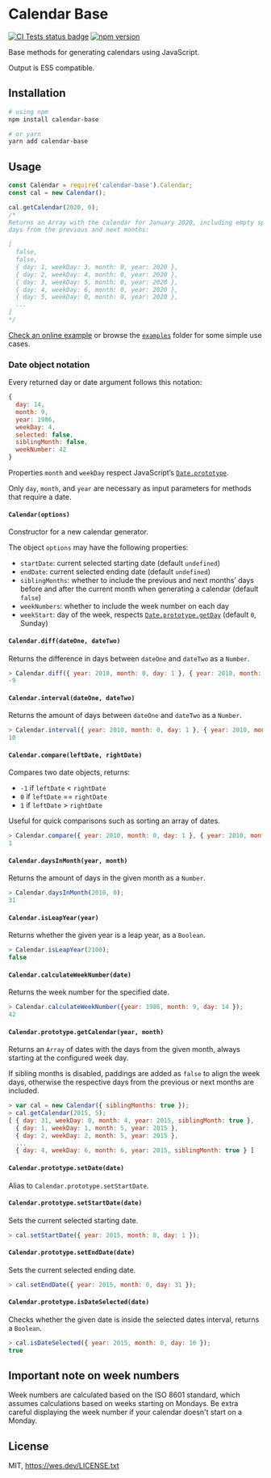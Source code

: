# Calendar Base

[![CI Tests status badge](https://github.com/WesSouza/calendar-base/workflows/CI%20Tests/badge.svg)](https://github.com/WesSouza/calendar-base/actions?query=branch%3Amaster+workflow%3A%22CI+Tests%22) [![npm version](https://badge.fury.io/js/calendar-base.svg)](https://www.npmjs.com/package/calendar-base)

Base methods for generating calendars using JavaScript.

Output is ES5 compatible.

## Installation

```bash
# using npm
npm install calendar-base

# or yarn
yarn add calendar-base
```

## Usage

```js
const Calendar = require('calendar-base').Calendar;
const cal = new Calendar();

cal.getCalendar(2020, 0);
/*
Returns an Array with the calendar for January 2020, including empty spaces for
days from the previous and next months:

[
  false,
  false,
  { day: 1, weekDay: 3, month: 0, year: 2020 },
  { day: 2, weekDay: 4, month: 0, year: 2020 },
  { day: 3, weekDay: 5, month: 0, year: 2020 },
  { day: 4, weekDay: 6, month: 0, year: 2020 },
  { day: 5, weekDay: 0, month: 0, year: 2020 },
  ...
]
*/
```

[Check an online example](https://npm.runkit.com/calendar-base) or browse the
[`examples`](./examples/) folder for some simple use cases.

### Date object notation

Every returned day or date argument follows this notation:

```js
{
  day: 14,
  month: 9,
  year: 1986,
  weekDay: 4,
  selected: false,
  siblingMonth: false,
  weekNumber: 42
}
```

Properties `month` and `weekDay` respect JavaScript’s
[`Date.prototype`](https://developer.mozilla.org/en-US/docs/Web/JavaScript/Reference/Global_Objects/Date/prototype).

Only `day`, `month`, and `year` are necessary as input parameters for methods
that require a date.

#### `Calendar(options)`

Constructor for a new calendar generator.

The object `options` may have the following properties:

- `startDate`: current selected starting date (default `undefined`)
- `endDate`: current selected ending date (default `undefined`)
- `siblingMonths`: whether to include the previous and next months’ days before
  and after the current month when generating a calendar (default `false`)
- `weekNumbers`: whether to include the week number on each day
- `weekStart`: day of the week, respects
  [`Date.prototype.getDay`](https://developer.mozilla.org/en-US/docs/Web/JavaScript/Reference/Global_Objects/Date/getDay) (default `0`, Sunday)

#### `Calendar.diff(dateOne, dateTwo)`

Returns the difference in days between `dateOne` and `dateTwo` as a `Number`.

```js
> Calendar.diff({ year: 2010, month: 0, day: 1 }, { year: 2010, month: 0, day: 10 });
-9
```

#### `Calendar.interval(dateOne, dateTwo)`

Returns the amount of days between `dateOne` and `dateTwo` as a `Number`.

```js
> Calendar.interval({ year: 2010, month: 0, day: 1 }, { year: 2010, month: 0, day: 10 });
10
```

#### `Calendar.compare(leftDate, rightDate)`

Compares two date objects, returns:

- `-1` if `leftDate` < `rightDate`
- `0` if `leftDate` == `rightDate`
- `1` if `leftDate` > `rightDate`

Useful for quick comparisons such as sorting an array of dates.

```js
> Calendar.compare({ year: 2010, month: 0, day: 1 }, { year: 2010, month: 0, day: 10 });
1
```

#### `Calendar.daysInMonth(year, month)`

Returns the amount of days in the given month as a `Number`.

```js
> Calendar.daysInMonth(2010, 0);
31
```

#### `Calendar.isLeapYear(year)`

Returns whether the given year is a leap year, as a `Boolean`.

```js
> Calendar.isLeapYear(2100);
false
```

#### `Calendar.calculateWeekNumber(date)`

Returns the week number for the specified date.

```js
> Calendar.calculateWeekNumber({year: 1986, month: 9, day: 14 });
42
```

#### `Calendar.prototype.getCalendar(year, month)`

Returns an `Array` of dates with the days from the given month, always starting
at the configured week day.

If sibling months is disabled, paddings are added as `false` to align the week
days, otherwise the respective days from the previous or next months are
included.

```js
> var cal = new Calendar({ siblingMonths: true });
> cal.getCalendar(2015, 5);
[ { day: 31, weekDay: 0, month: 4, year: 2015, siblingMonth: true },
  { day: 1, weekDay: 1, month: 5, year: 2015 },
  { day: 2, weekDay: 2, month: 5, year: 2015 },
  ...
  { day: 4, weekDay: 6, month: 6, year: 2015, siblingMonth: true } ]
```

#### `Calendar.prototype.setDate(date)`

Alias to `Calendar.prototype.setStartDate`.

#### `Calendar.prototype.setStartDate(date)`

Sets the current selected starting date.

```js
> cal.setStartDate({ year: 2015, month: 0, day: 1 });
```

#### `Calendar.prototype.setEndDate(date)`

Sets the current selected ending date.

```js
> cal.setEndDate({ year: 2015, month: 0, day: 31 });
```

#### `Calendar.prototype.isDateSelected(date)`

Checks whether the given date is inside the selected dates interval, returns a
`Boolean`.

```js
> cal.isDateSelected({ year: 2015, month: 0, day: 10 });
true
```

## Important note on week numbers

Week numbers are calculated based on the ISO 8601 standard, which assumes
calculations based on weeks starting on Mondays. Be extra careful displaying the
week number if your calendar doesn't start on a Monday.

## License

MIT, https://wes.dev/LICENSE.txt
